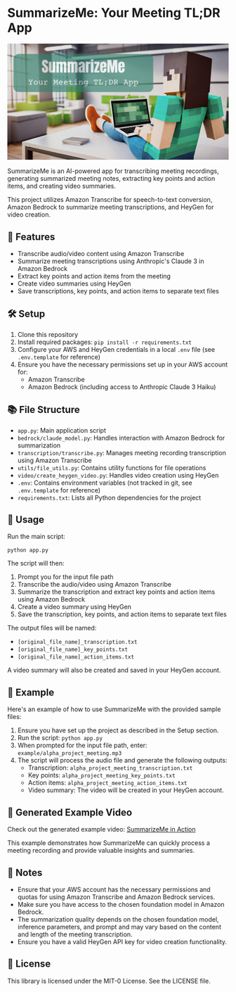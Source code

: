 # SummarizeMe: Your Meeting TL;DR App

![SummarizeMe Logo](img/summarize-me.png)

SummarizeMe is an AI-powered app for transcribing meeting recordings, generating summarized meeting notes, extracting key points and action items, and creating video summaries.

This project utilizes Amazon Transcribe for speech-to-text conversion, Amazon Bedrock to summarize meeting transcriptions, and HeyGen for video creation.

## 🎯 Features

- Transcribe audio/video content using Amazon Transcribe
- Summarize meeting transcriptions using Anthropic's Claude 3 in Amazon Bedrock
- Extract key points and action items from the meeting
- Create video summaries using HeyGen
- Save transcriptions, key points, and action items to separate text files

## 🛠 Setup

1. Clone this repository
2. Install required packages: `pip install -r requirements.txt`
3. Configure your AWS and HeyGen credentials in a local `.env` file (see `.env.template` for reference)
4. Ensure you have the necessary permissions set up in your AWS account for:
   - Amazon Transcribe
   - Amazon Bedrock (including access to Anthropic Claude 3 Haiku)

## 📚 File Structure

- `app.py`: Main application script
- `bedrock/claude_model.py`: Handles interaction with Amazon Bedrock for summarization
- `transcription/transcribe.py`: Manages meeting recording transcription using Amazon Transcribe
- `utils/file_utils.py`: Contains utility functions for file operations
- `video/create_heygen_video.py`: Handles video creation using HeyGen
- `.env`: Contains environment variables (not tracked in git, see `.env.template` for reference)
- `requirements.txt`: Lists all Python dependencies for the project

## 🚀 Usage

Run the main script:

```
python app.py
```

The script will then:

1. Prompt you for the input file path
2. Transcribe the audio/video using Amazon Transcribe
3. Summarize the transcription and extract key points and action items using Amazon Bedrock
4. Create a video summary using HeyGen
5. Save the transcription, key points, and action items to separate text files

The output files will be named:
- `[original_file_name]_transcription.txt`
- `[original_file_name]_key_points.txt`
- `[original_file_name]_action_items.txt`

A video summary will also be created and saved in your HeyGen account.


## 👀 Example

Here's an example of how to use SummarizeMe with the provided sample files:

1. Ensure you have set up the project as described in the Setup section.
2. Run the script: `python app.py`
3. When prompted for the input file path, enter: `example/alpha_project_meeting.mp3`
4. The script will process the audio file and generate the following outputs:
   - Transcription: `alpha_project_meeting_transcription.txt`
   - Key points: `alpha_project_meeting_key_points.txt`
   - Action items: `alpha_project_meeting_action_items.txt`
   - Video summary: The video will be created in your HeyGen account.

## 🎥 Generated Example Video

Check out the generated example video: [SummarizeMe in Action](https://www.youtube.com/watch?v=BZe2EL_zNjQ)

This example demonstrates how SummarizeMe can quickly process a meeting recording and provide valuable insights and summaries.

## 📌 Notes

- Ensure that your AWS account has the necessary permissions and quotas for using Amazon Transcribe and Amazon Bedrock services.
- Make sure you have access to the chosen foundation model in Amazon Bedrock.
- The summarization quality depends on the chosen foundation model, inference parameters, and prompt and may vary based on the content and length of the meeting transcription.
- Ensure you have a valid HeyGen API key for video creation functionality.

## 📝 License

This library is licensed under the MIT-0 License. See the LICENSE file.